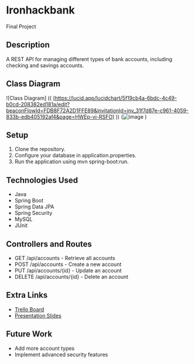 # Ironhackbank
Final Project
## Description
A REST API for managing different types of bank accounts, including checking and savings accounts.

## Class Diagram
![Class Diagram]
((
[(https://lucid.app/lucidchart/5f19cb4a-6bdc-4c49-b0cd-208382ed181a/edit?beaconFlowId=FDB8F72A2D1FFE89&invitationId=inv_31f7d87e-c961-4059-833b-edb405192af4&page=HWEp-vi-RSFO)](https://lucid.app/lucidchart/5f19cb4a-6bdc-4c49-b0cd-208382ed181a/edit?viewport_loc=-169%2C-568%2C2469%2C1074%2CHWEp-vi-RSFO&invitationId=inv_31f7d87e-c961-4059-833b-edb405192af4)
))
(![image](https://github.com/user-attachments/assets/a0a0d3ad-1bca-47a8-816d-4b8bad2a226e) )

## Setup
1. Clone the repository.
2. Configure your database in application.properties.
3. Run the application using mvn spring-boot:run.

## Technologies Used
- Java
- Spring Boot
- Spring Data JPA
- Spring Security
- MySQL
- JUnit

## Controllers and Routes
- GET /api/accounts - Retrieve all accounts
- POST /api/accounts - Create a new account
- PUT /api/accounts/{id} - Update an account
- DELETE /api/accounts/{id} - Delete an account

## Extra Links
- [Trello Board]((https://trello.com/b/aQvIufUm/ironhack-final-project))
- [Presentation Slides](https://calendly.com/salvatore-corsaro-ironhack/15min?month=2024-07)

## Future Work
- Add more account types
- Implement advanced security features
